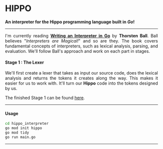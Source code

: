 # HIPPO

**An interpreter for the Hippo programming language built in *Go*!**
<hr>

<div align = "justify">
I'm currently reading <a href="https://interpreterbook.com/"><b>Writing an Interpreter in Go</b></a> by <b>Thorsten Ball</b>. Ball believes "<i>Interpreters are Magical!</i>" and so are they. The book covers fundamental concepts of interpreters, such as lexical analysis, parsing, and evaluation. We'll follow Ball's approach and work on each part in stages.


#### Stage 1 : The Lexer

We'll first create a lexer that takes as input our source code, does the lexical analysis and returns the tokens it creates along the way. This makes it easier for us to work with. It'll turn our <b>Hippo</b> code into the tokens designed by us.

The finished Stage 1 can be found <a href="https://github.com/adityjhaa/hippo_interpreter/tree/538fffca7567e8c4deb1eb50789e9b4c644b02e5">here</a>.

</div>

<hr>

#### Usage
```bash
cd hippo_interpreter
go mod init hippo
go mod tidy
go run main.go
```

<hr>
